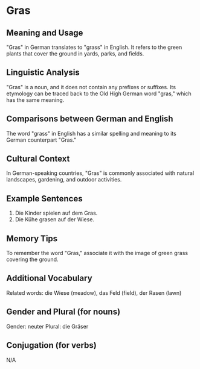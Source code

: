 # Gras
## Meaning and Usage
"Gras" in German translates to "grass" in English. It refers to the green plants that cover the ground in yards, parks, and fields.

## Linguistic Analysis
"Gras" is a noun, and it does not contain any prefixes or suffixes. Its etymology can be traced back to the Old High German word "gras," which has the same meaning.

## Comparisons between German and English
The word "grass" in English has a similar spelling and meaning to its German counterpart "Gras."

## Cultural Context
In German-speaking countries, "Gras" is commonly associated with natural landscapes, gardening, and outdoor activities.

## Example Sentences
1. Die Kinder spielen auf dem Gras.
2. Die Kühe grasen auf der Wiese.

## Memory Tips
To remember the word "Gras," associate it with the image of green grass covering the ground.

## Additional Vocabulary
Related words: die Wiese (meadow), das Feld (field), der Rasen (lawn)

## Gender and Plural (for nouns)
Gender: neuter
Plural: die Gräser

## Conjugation (for verbs)
N/A